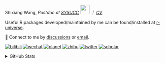 
<p>Shixiang Wang, <em>Postdoc at <a href="https://sysucc.org.cn/">SYSUCC</a> <img src="https://media.giphy.com/media/WUlplcMpOCEmTGBtBW/giphy.gif" width="30">  ｜ <a href="https://shixiangwang.github.io/cv-shixiang/">CV</a>
</em></p>

Useful R packages developed/maintained by me can be found/installed at [r-universe](https://shixiangwang.r-universe.dev/).

💬 Connect to me by
[discussions](https://github.com/ShixiangWang/self-study/discussions) or [email](mailto:shixiang1994wang@gmail.com). 

[![bilibili](https://img.shields.io/badge/王诗翔-B站-yellow)](https://space.bilibili.com/11553374) [![wechat](https://img.shields.io/badge/王诗翔-微信公众号-important)](https://shixiangwang.github.io/home/logo/qrcode.jpg) [![planet](https://img.shields.io/badge/王诗翔-知识星球-blueviolet)](https://t.zsxq.com/rBqbIei)  [![zhihu](https://img.shields.io/badge/王诗翔-知乎-blue)](https://www.zhihu.com/people/shixiangwang) [![twitter](https://img.shields.io/badge/WangShxiang-twitter-ff69b4)](https://twitter.com/WangShxiang) [![scholar](https://img.shields.io/badge/ShixiangWang-Scholar-00ffff)](https://scholar.google.com/citations?user=FvNp0NkAAAAJ) 

<details>
 
<summary>GitHub Stats</summary>


<!--START_SECTION:waka-->
**🐱 My GitHub Data** 

> 📦 4.2 MB Used in GitHub's Storage 
 > 
> 🏆 458 Contributions in the Year 2023
 > 
> 🚫 Not Opted to Hire
 > 
> 📜 86 Public Repositories 
 > 
> 🔑 22 Private Repositories 
 > 
**I'm an Early 🐤** 

```text
🌞 Morning                1735 commits        ████░░░░░░░░░░░░░░░░░░░░░   15.06 % 
🌆 Daytime                4718 commits        ██████████░░░░░░░░░░░░░░░   40.96 % 
🌃 Evening                4324 commits        █████████░░░░░░░░░░░░░░░░   37.54 % 
🌙 Night                  741 commits         ██░░░░░░░░░░░░░░░░░░░░░░░   06.43 % 
```
📅 **I'm Most Productive on Wednesday** 

```text
Monday                   1745 commits        ████░░░░░░░░░░░░░░░░░░░░░   15.15 % 
Tuesday                  2016 commits        ████░░░░░░░░░░░░░░░░░░░░░   17.50 % 
Wednesday                2141 commits        █████░░░░░░░░░░░░░░░░░░░░   18.59 % 
Thursday                 1744 commits        ████░░░░░░░░░░░░░░░░░░░░░   15.14 % 
Friday                   1934 commits        ████░░░░░░░░░░░░░░░░░░░░░   16.79 % 
Saturday                 849 commits         ██░░░░░░░░░░░░░░░░░░░░░░░   07.37 % 
Sunday                   1089 commits        ██░░░░░░░░░░░░░░░░░░░░░░░   09.45 % 
```


**I Mostly Code in R** 

```text
R                        80 repos            █████████████░░░░░░░░░░░░   51.95 % 
HTML                     22 repos            ████░░░░░░░░░░░░░░░░░░░░░   14.29 % 
Shell                    9 repos             █░░░░░░░░░░░░░░░░░░░░░░░░   05.84 % 
Rust                     2 repos             ░░░░░░░░░░░░░░░░░░░░░░░░░   01.30 % 
TypeScript               1 repo              ░░░░░░░░░░░░░░░░░░░░░░░░░   00.65 % 
```




 Last Updated on 09/05/2023 18:53:36 UTC
<!--END_SECTION:waka-->

> These Readme stats are generated using github action [awesome-readme-stats](https://github.com/anmol098/waka-readme-stats)

-----

**NOTE: Top languages does not indicate my skill level or anything like that. It is just a metric of which languages have been hosted by me on GitHub based on the usage across repositories.**

</details>

